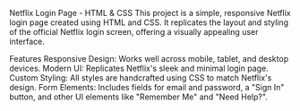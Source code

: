 Netflix Login Page - HTML & CSS
This project is a simple, responsive Netflix login page created using HTML and CSS. It replicates the layout and styling of the official Netflix login screen, offering a visually appealing user interface.

Features
Responsive Design: Works well across mobile, tablet, and desktop devices.
Modern UI: Replicates Netflix's sleek and minimal login page.
Custom Styling: All styles are handcrafted using CSS to match Netflix's design.
Form Elements: Includes fields for email and password, a "Sign In" button, and other UI elements like "Remember Me" and "Need Help?".
